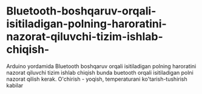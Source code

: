 # Bluetooth-boshqaruv-orqali-isitiladigan-polning-haroratini-nazorat-qiluvchi-tizim-ishlab-chiqish-
Arduino yordamida Bluetooth boshqaruv orqali isitiladigan polning haroratini nazorat qiluvchi tizim ishlab chiqish  bunda buetooth orqali isitiladigan polni nazorat qilish kerak. O'chirish - yoqish, temperaturani ko'tarish-tushirish kabilar
